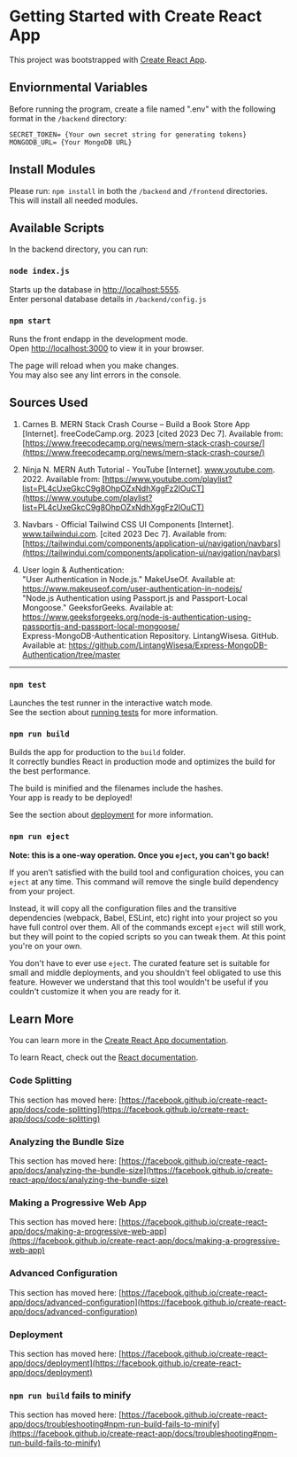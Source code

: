 # Getting Started with Create React App

This project was bootstrapped with [Create React App](https://github.com/facebook/create-react-app).

## Enviornmental Variables

Before running the program, create a file named ".env" with the following format in the `/backend` directory:
```
SECRET_TOKEN= {Your own secret string for generating tokens}
MONGODB_URL= {Your MongoDB URL}
```

## Install Modules

Please run: `npm install` in both the `/backend` and `/frontend` directories.\
This will install all needed modules.

## Available Scripts

In the backend directory, you can run:

### `node index.js`

Starts up the database in [http://localhost:5555](http://localhost:5555).\
Enter personal database details in `/backend/config.js`

### `npm start`
Runs the front endapp in the development mode.\
Open [http://localhost:3000](http://localhost:3000) to view it in your browser.

The page will reload when you make changes.\
You may also see any lint errors in the console.

## Sources Used

1. Carnes B. MERN Stack Crash Course – Build a Book Store App [Internet]. freeCodeCamp.org. 2023 [cited 2023 Dec 7]. Available from: [https://www.freecodecamp.org/news/mern-stack-crash-course/](https://www.freecodecamp.org/news/mern-stack-crash-course/)

2. Ninja N. MERN Auth Tutorial - YouTube [Internet]. www.youtube.com. 2022. Available from: [https://www.youtube.com/playlist?list=PL4cUxeGkcC9g8OhpOZxNdhXggFz2lOuCT](https://www.youtube.com/playlist?list=PL4cUxeGkcC9g8OhpOZxNdhXggFz2lOuCT)

3. Navbars - Official Tailwind CSS UI Components [Internet]. www.tailwindui.com. [cited 2023 Dec 7]. Available from: [https://tailwindui.com/components/application-ui/navigation/navbars](https://tailwindui.com/components/application-ui/navigation/navbars)

4. User login & Authentication: <br>
  "User Authentication in Node.js." MakeUseOf. Available at: https://www.makeuseof.com/user-authentication-in-nodejs/ <br>
  "Node.js Authentication using Passport.js and Passport-Local Mongoose." GeeksforGeeks. Available at: https://www.geeksforgeeks.org/node-js-authentication-using-passportjs-and-passport-local-mongoose/ <br>
  Express-MongoDB-Authentication Repository. LintangWisesa. GitHub. Available at: https://github.com/LintangWisesa/Express-MongoDB-Authentication/tree/master <br>

---

### `npm test`

Launches the test runner in the interactive watch mode.\
See the section about [running tests](https://facebook.github.io/create-react-app/docs/running-tests) for more information.

### `npm run build`

Builds the app for production to the `build` folder.\
It correctly bundles React in production mode and optimizes the build for the best performance.

The build is minified and the filenames include the hashes.\
Your app is ready to be deployed!

See the section about [deployment](https://facebook.github.io/create-react-app/docs/deployment) for more information.

### `npm run eject`

**Note: this is a one-way operation. Once you `eject`, you can't go back!**

If you aren't satisfied with the build tool and configuration choices, you can `eject` at any time. This command will remove the single build dependency from your project.

Instead, it will copy all the configuration files and the transitive dependencies (webpack, Babel, ESLint, etc) right into your project so you have full control over them. All of the commands except `eject` will still work, but they will point to the copied scripts so you can tweak them. At this point you're on your own.

You don't have to ever use `eject`. The curated feature set is suitable for small and middle deployments, and you shouldn't feel obligated to use this feature. However we understand that this tool wouldn't be useful if you couldn't customize it when you are ready for it.

## Learn More

You can learn more in the [Create React App documentation](https://facebook.github.io/create-react-app/docs/getting-started).

To learn React, check out the [React documentation](https://reactjs.org/).

### Code Splitting

This section has moved here: [https://facebook.github.io/create-react-app/docs/code-splitting](https://facebook.github.io/create-react-app/docs/code-splitting)

### Analyzing the Bundle Size

This section has moved here: [https://facebook.github.io/create-react-app/docs/analyzing-the-bundle-size](https://facebook.github.io/create-react-app/docs/analyzing-the-bundle-size)

### Making a Progressive Web App

This section has moved here: [https://facebook.github.io/create-react-app/docs/making-a-progressive-web-app](https://facebook.github.io/create-react-app/docs/making-a-progressive-web-app)

### Advanced Configuration

This section has moved here: [https://facebook.github.io/create-react-app/docs/advanced-configuration](https://facebook.github.io/create-react-app/docs/advanced-configuration)

### Deployment

This section has moved here: [https://facebook.github.io/create-react-app/docs/deployment](https://facebook.github.io/create-react-app/docs/deployment)

### `npm run build` fails to minify

This section has moved here: [https://facebook.github.io/create-react-app/docs/troubleshooting#npm-run-build-fails-to-minify](https://facebook.github.io/create-react-app/docs/troubleshooting#npm-run-build-fails-to-minify)
